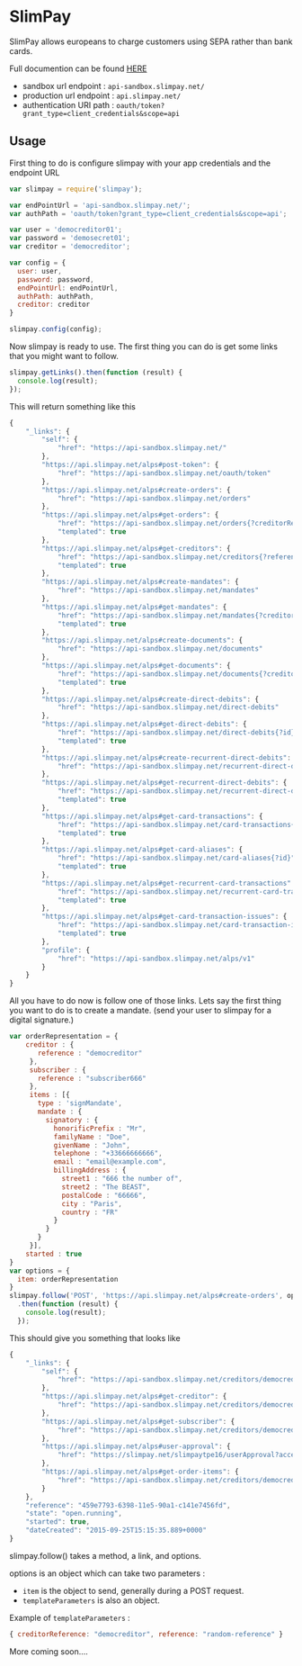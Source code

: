 # SlimPay
SlimPay allows europeans to charge customers using SEPA rather than bank cards.

Full documention can be found [HERE](https://api-sandbox.slimpay.net/docs/)

* sandbox url endpoint : `api-sandbox.slimpay.net/`
* production url endpoint : `api.slimpay.net/`
* authentication URI path : `oauth/token?grant_type=client_credentials&scope=api`

## Usage

First thing to do is configure slimpay with your app credentials and the endpoint URL

```javascript
var slimpay = require('slimpay');

var endPointUrl = 'api-sandbox.slimpay.net/';
var authPath = 'oauth/token?grant_type=client_credentials&scope=api';

var user = 'democreditor01';
var password = 'demosecret01';
var creditor = 'democreditor';

var config = {
  user: user,
  password: password,
  endPointUrl: endPointUrl,
  authPath: authPath,
  creditor: creditor
}

slimpay.config(config);
```
Now slimpay is ready to use. The first thing you can do is get some links that you might want to follow.
```javascript
slimpay.getLinks().then(function (result) {
  console.log(result);
});
```
This will return something like this
```javascript
{
    "_links": {
        "self": {
            "href": "https://api-sandbox.slimpay.net/"
        },
        "https://api.slimpay.net/alps#post-token": {
            "href": "https://api-sandbox.slimpay.net/oauth/token"
        },
        "https://api.slimpay.net/alps#create-orders": {
            "href": "https://api-sandbox.slimpay.net/orders"
        },
        "https://api.slimpay.net/alps#get-orders": {
            "href": "https://api-sandbox.slimpay.net/orders{?creditorReference,reference}",
            "templated": true
        },
        "https://api.slimpay.net/alps#get-creditors": {
            "href": "https://api-sandbox.slimpay.net/creditors{?reference}",
            "templated": true
        },
        "https://api.slimpay.net/alps#create-mandates": {
            "href": "https://api-sandbox.slimpay.net/mandates"
        },
        "https://api.slimpay.net/alps#get-mandates": {
            "href": "https://api-sandbox.slimpay.net/mandates{?creditorReference,rum}",
            "templated": true
        },
        "https://api.slimpay.net/alps#create-documents": {
            "href": "https://api-sandbox.slimpay.net/documents"
        },
        "https://api.slimpay.net/alps#get-documents": {
            "href": "https://api-sandbox.slimpay.net/documents{?creditorReference,entityReference,reference}",
            "templated": true
        },
        "https://api.slimpay.net/alps#create-direct-debits": {
            "href": "https://api-sandbox.slimpay.net/direct-debits"
        },
        "https://api.slimpay.net/alps#get-direct-debits": {
            "href": "https://api-sandbox.slimpay.net/direct-debits{?id}",
            "templated": true
        },
        "https://api.slimpay.net/alps#create-recurrent-direct-debits": {
            "href": "https://api-sandbox.slimpay.net/recurrent-direct-debits"
        },
        "https://api.slimpay.net/alps#get-recurrent-direct-debits": {
            "href": "https://api-sandbox.slimpay.net/recurrent-direct-debits{?id}",
            "templated": true
        },
        "https://api.slimpay.net/alps#get-card-transactions": {
            "href": "https://api-sandbox.slimpay.net/card-transactions{?id}",
            "templated": true
        },
        "https://api.slimpay.net/alps#get-card-aliases": {
            "href": "https://api-sandbox.slimpay.net/card-aliases{?id}",
            "templated": true
        },
        "https://api.slimpay.net/alps#get-recurrent-card-transactions": {
            "href": "https://api-sandbox.slimpay.net/recurrent-card-transactions{?id}",
            "templated": true
        },
        "https://api.slimpay.net/alps#get-card-transaction-issues": {
            "href": "https://api-sandbox.slimpay.net/card-transaction-issues{?id}",
            "templated": true
        },
        "profile": {
            "href": "https://api-sandbox.slimpay.net/alps/v1"
        }
    }
}
```

All you have to do now is follow one of those links. Lets say the first thing you want to do is to create a mandate. (send your user to slimpay for a digital signature.)

```javascript
var orderRepresentation = {
    creditor : {
       reference : "democreditor"
     }, 
     subscriber : {
       reference : "subscriber666"
     },
     items : [{ 
       type : 'signMandate',
       mandate : { 
         signatory : { 
           honorificPrefix : "Mr", 
           familyName : "Doe", 
           givenName : "John", 
           telephone : "+33666666666", 
           email : "email@example.com", 
           billingAddress : { 
             street1 : "666 the number of", 
             street2 : "The BEAST", 
             postalCode : "66666", 
             city : "Paris", 
             country : "FR" 
           } 
         }
       } 
     }],
    started : true 
}
var options = {
  item: orderRepresentation
}
slimpay.follow('POST', 'https://api.slimpay.net/alps#create-orders', options)
  .then(function (result) {
    console.log(result);
  });
```
This should give you something that looks like
```javascript
{
    "_links": {
        "self": {
            "href": "https://api-sandbox.slimpay.net/creditors/democreditor/orders/459e7793-6398-11e5-90a1-c141e74856fd"
        },
        "https://api.slimpay.net/alps#get-creditor": {
            "href": "https://api-sandbox.slimpay.net/creditors/democreditor"
        },
        "https://api.slimpay.net/alps#get-subscriber": {
            "href": "https://api-sandbox.slimpay.net/creditors/democreditor/orders/459e7793-6398-11e5-90a1-c141e74856fd/subscribers/subscriber07"
        },
        "https://api.slimpay.net/alps#user-approval": {
            "href": "https://slimpay.net/slimpaytpe16/userApproval?accessCode=spjd4d87yXcrsfe9jHjgOlXojAts101NeUzyTEF4DHkTVhbdUIKj9X4ZPC3A"
        },
        "https://api.slimpay.net/alps#get-order-items": {
            "href": "https://api-sandbox.slimpay.net/creditors/democreditor/orders/45e7793-6398-11e5-90a1-c141e74856fd/items"
        }
    },
    "reference": "459e7793-6398-11e5-90a1-c141e7456fd",
    "state": "open.running",
    "started": true,
    "dateCreated": "2015-09-25T15:15:35.889+0000"
}
```

slimpay.follow() takes a method, a link, and options.

options is an object which can take two parameters :

* `item` is the object to send, generally during a POST request.
* `templateParameters` is also an object.

Example of `templateParameters` :
```javascript
{ creditorReference: "democreditor", reference: "random-reference" }
```

More coming soon....
